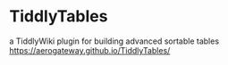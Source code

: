 # TiddlyTables
a TiddlyWiki plugin for building advanced sortable tables
https://aerogateway.github.io/TiddlyTables/
